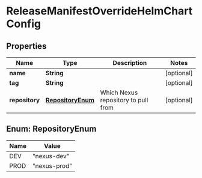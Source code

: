 

# ReleaseManifestOverrideHelmChartConfig


## Properties

Name | Type | Description | Notes
------------ | ------------- | ------------- | -------------
**name** | **String** |  |  [optional]
**tag** | **String** |  |  [optional]
**repository** | [**RepositoryEnum**](#RepositoryEnum) | Which Nexus repository to pull from |  [optional]



## Enum: RepositoryEnum

Name | Value
---- | -----
DEV | &quot;nexus-dev&quot;
PROD | &quot;nexus-prod&quot;



